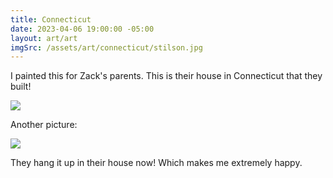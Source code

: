 ```yaml
---
title: Connecticut
date: 2023-04-06 19:00:00 -05:00
layout: art/art
imgSrc: /assets/art/connecticut/stilson.jpg
---
```


I painted this for Zack's parents. This is their house in Connecticut that they built!

<img src="/assets/art/connecticut/stilson2.jpg">

Another picture:

<img src="/assets/art/connecticut/stilson.jpg">

They hang it up in their house now! Which makes me extremely happy.
